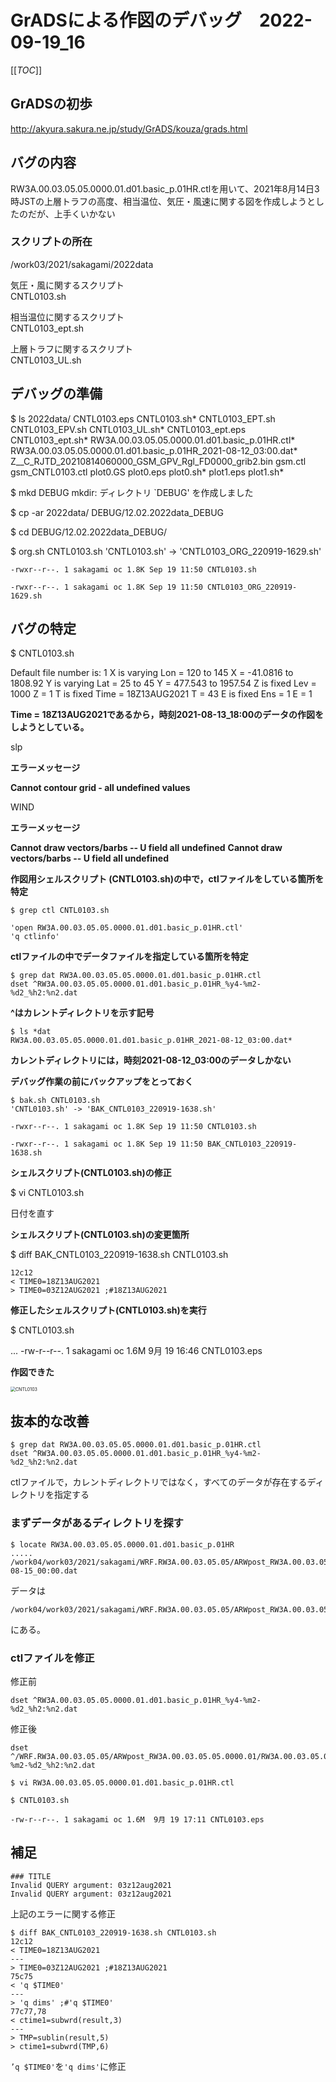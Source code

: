 GrADSによる作図のデバッグ　2022-09-19_16
==================================

[[_TOC_]]

## GrADSの初歩

http://akyura.sakura.ne.jp/study/GrADS/kouza/grads.html



バグの内容  
---------------------

RW3A.00.03.05.05.0000.01.d01.basic_p.01HR.ctlを用いて、2021年8月14日3時JSTの上層トラフの高度、相当温位、気圧・風速に関する図を作成しようとしたのだが、上手くいかない

### スクリプトの所在

/work03/2021/sakagami/2022data

気圧・風に関するスクリプト  
CNTL0103.sh  

相当温位に関するスクリプト  
CNTL0103_ept.sh  

上層トラフに関するスクリプト  
CNTL0103_UL.sh  



デバッグの準備
---------------------
$ ls 2022data/
CNTL0103.eps
CNTL0103.sh*
CNTL0103_EPT.sh
CNTL0103_EPV.sh
CNTL0103_UL.sh*
CNTL0103_ept.eps
CNTL0103_ept.sh*
RW3A.00.03.05.05.0000.01.d01.basic_p.01HR.ctl*
RW3A.00.03.05.05.0000.01.d01.basic_p.01HR_2021-08-12_03:00.dat*
Z__C_RJTD_20210814060000_GSM_GPV_Rgl_FD0000_grib2.bin
gsm.ctl
gsm_CNTL0103.ctl
plot0.GS
plot0.eps
plot0.sh*
plot1.eps
plot1.sh*

$ mkd DEBUG
mkdir: ディレクトリ `DEBUG' を作成しました

$ cp -ar 2022data/ DEBUG/12.02.2022data_DEBUG

$ cd DEBUG/12.02.2022data_DEBUG/

$ org.sh CNTL0103.sh 
'CNTL0103.sh' -> 'CNTL0103_ORG_220919-1629.sh'

~~~~~~~~~~~~~~~~~~~~ SOURCE ~~~~~~~~~~~~~~~~~~~
-rwxr--r--. 1 sakagami oc 1.8K Sep 19 11:50 CNTL0103.sh
~~~~~~~~~~~~~~~~~~~~~~~~~~~~~~~~~~~~~~~~~~~~~~~

~~~~~~~~~~~~~~~~~~~~~ COPY ~~~~~~~~~~~~~~~~~~~~
-rwxr--r--. 1 sakagami oc 1.8K Sep 19 11:50 CNTL0103_ORG_220919-1629.sh
~~~~~~~~~~~~~~~~~~~~~~~~~~~~~~~~~~~~~~~~~~~~~~~



バグの特定  
---------------------

$ CNTL0103.sh 

Default file number is: 1 
X is varying   Lon = 120 to 145   X = -41.0816 to 1808.92
Y is varying   Lat = 25 to 45   Y = 477.543 to 1957.54
Z is fixed     Lev = 1000  Z = 1
T is fixed     Time = 18Z13AUG2021  T = 43
E is fixed     Ens = 1  E = 1

**Time = 18Z13AUG2021であるから，時刻2021-08-13_18:00のデータの作図をしようとしている。**

slp

**エラーメッセージ**

**Cannot contour grid - all undefined values** 

WIND

**エラーメッセージ**

**Cannot draw vectors/barbs -- U field all undefined**
**Cannot draw vectors/barbs -- U field all undefined**

**作図用シェルスクリプト (CNTL0103.sh)の中で，ctlファイルをしている箇所を特定**

```
$ grep ctl CNTL0103.sh

'open RW3A.00.03.05.05.0000.01.d01.basic_p.01HR.ctl'
'q ctlinfo'
```

**ctlファイルの中でデータファイルを指定している箇所を特定**

```
$ grep dat RW3A.00.03.05.05.0000.01.d01.basic_p.01HR.ctl
dset ^RW3A.00.03.05.05.0000.01.d01.basic_p.01HR_%y4-%m2-%d2_%h2:%n2.dat
```

**^はカレントディレクトリを示す記号**

```
$ ls *dat
RW3A.00.03.05.05.0000.01.d01.basic_p.01HR_2021-08-12_03:00.dat*
```

**カレントディレクトリには，時刻2021-08-12_03:00のデータしかない**



**デバッグ作業の前にバックアップをとっておく**

```
$ bak.sh CNTL0103.sh
'CNTL0103.sh' -> 'BAK_CNTL0103_220919-1638.sh'
```

~~~~~~~~~~~~~~~~~~~~~ ORG ~~~~~~~~~~~~~~~~~~~~~
-rwxr--r--. 1 sakagami oc 1.8K Sep 19 11:50 CNTL0103.sh
~~~~~~~~~~~~~~~~~~~~~~~~~~~~~~~~~~~~~~~~~~~~~~~

~~~~~~~~~~~~~~~~~~~~~ BAK ~~~~~~~~~~~~~~~~~~~~~
-rwxr--r--. 1 sakagami oc 1.8K Sep 19 11:50 BAK_CNTL0103_220919-1638.sh
~~~~~~~~~~~~~~~~~~~~~~~~~~~~~~~~~~~~~~~~~~~~~~~



**シェルスクリプト(CNTL0103.sh)の修正**

$ vi CNTL0103.sh

日付を直す

**シェルスクリプト(CNTL0103.sh)の変更箇所**

$ diff BAK_CNTL0103_220919-1638.sh CNTL0103.sh

```
12c12
< TIME0=18Z13AUG2021
> TIME0=03Z12AUG2021 ;#18Z13AUG2021
```

**修正したシェルスクリプト(CNTL0103.sh)を実行**

$ CNTL0103.sh

...
-rw-r--r--. 1 sakagami oc 1.6M  9月 19 16:46 CNTL0103.eps

**作図できた**

<img src="RECIPE/FIG/2022-09-19_16/CNTL0103.png" alt="CNTL0103" style="zoom:50%;" />



## 抜本的な改善

```
$ grep dat RW3A.00.03.05.05.0000.01.d01.basic_p.01HR.ctl
dset ^RW3A.00.03.05.05.0000.01.d01.basic_p.01HR_%y4-%m2-%d2_%h2:%n2.dat
```

ctlファイルで，カレントディレクトリではなく，すべてのデータが存在するディレクトリを指定する



### まずデータがあるディレクトリを探す

```
$ locate RW3A.00.03.05.05.0000.01.d01.basic_p.01HR
.....
/work04/work03/2021/sakagami/WRF.RW3A.00.03.05.05/ARWpost_RW3A.00.03.05.05.0000.01/RW3A.00.03.05.05.0000.01.d01.basic_p.01HR_2021-08-15_00:00.dat
```

データは

```
/work04/work03/2021/sakagami/WRF.RW3A.00.03.05.05/ARWpost_RW3A.00.03.05.05.0000.01
```

にある。

### ctlファイルを修正

修正前

```
dset ^RW3A.00.03.05.05.0000.01.d01.basic_p.01HR_%y4-%m2-%d2_%h2:%n2.dat
```

修正後

```
dset ^/WRF.RW3A.00.03.05.05/ARWpost_RW3A.00.03.05.05.0000.01/RW3A.00.03.05.05.0000.01.d01.basic_p.01HR_%y4-%m2-%d2_%h2:%n2.dat
```



```
$ vi RW3A.00.03.05.05.0000.01.d01.basic_p.01HR.ctl
```

```
$ CNTL0103.sh

-rw-r--r--. 1 sakagami oc 1.6M  9月 19 17:11 CNTL0103.eps
```



## 補足

```
### TITLE
Invalid QUERY argument: 03z12aug2021
Invalid QUERY argument: 03z12aug2021
```

上記のエラーに関する修正

```
$ diff BAK_CNTL0103_220919-1638.sh CNTL0103.sh
12c12
< TIME0=18Z13AUG2021
---
> TIME0=03Z12AUG2021 ;#18Z13AUG2021
75c75
< 'q $TIME0'
---
> 'q dims' ;#'q $TIME0'
77c77,78
< ctime1=subwrd(result,3)
---
> TMP=sublin(result,5)
> ctime1=subwrd(TMP,6)
```

`’q $TIME0'`を`'q dims'`に修正

